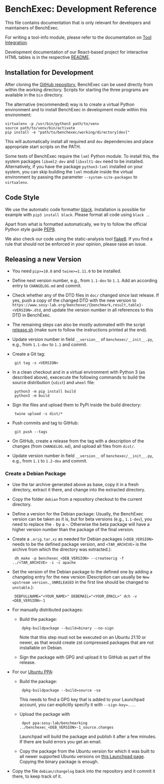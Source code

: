 <!--
This file is part of BenchExec, a framework for reliable benchmarking:
https://github.com/sosy-lab/benchexec

SPDX-FileCopyrightText: 2007-2020 Dirk Beyer <https://www.sosy-lab.org>

SPDX-License-Identifier: Apache-2.0
-->

# BenchExec: Development Reference

This file contains documentation that is only relevant for developers
and maintainers of BenchExec.

For writing a tool-info module, please refer to the documentation on
[Tool Integration](tool-integration.md).

Development documentation of our React-based project for interactive HTML tables
is in the respective [README](../benchexec/tablegenerator/react-table/README.md).


## Installation for Development

After cloning the [GitHub repository](https://github.com/sosy-lab/benchexec),
BenchExec can be used directly from within the working directory.
Scripts for starting the three programs are available in the `bin` directory.

The alternative (recommended) way is to create a virtual Python environment
and to install BenchExec in development mode within this environment:

    virtualenv -p /usr/bin/python3 path/to/venv
    source path/to/venv/bin/activate
    pip install -e "path/to/benchexec/working/directory[dev]"

This will automatically install all required and `dev` dependencies
and place appropriate start scripts on the PATH.

Some tests of BenchExec require the `lxml` Python module.
To install this, the system packages `libxml2-dev` and `libxslt1-dev` need to be installed.
Alternatively, if you have the package `python3-lxml` installed on your system,
you can skip building the `lxml` module inside the virtual environment
by passing the parameter `--system-site-packages` to `virtualenv`.


## Code Style

We use the automatic code formatter [black](https://github.com/python/black).
Installation is possible for example with `pip3 install black`.
Please format all code using `black .`.

Apart from what is formatted automatically,
we try to follow the official Python style guide [PEP8](https://www.python.org/dev/peps/pep-0008/).

We also check our code using the static-analysis tool [flake8](http://flake8.pycqa.org).
If you find a rule that should not be enforced in your opinion,
please raise an issue.


## Releasing a new Version

 * You need `pip>=10.0` and `twine>=1.11.0` to be installed.

 * Define next version number, e.g., from `1.1-dev` to `1.1`.
   Add an according entry to `CHANGELOG.md` and commit.

 * Check whether any of the DTD files in `doc/` changed since last release.
   If yes, push a copy of the changed DTD with the new version to
   `https://www.sosy-lab.org/benchexec/{benchmark,result,table}-<VERSION>.dtd`,
   and update the version number in all references to this DTD in BenchExec.

 * The remaining steps can also be mostly automated with the script
   [release.sh](https://github.com/sosy-lab/benchexec/blob/main/release.sh)
   (make sure to follow the instructions printed at the end).

 * Update version number in field `__version__` of `benchexec/__init__.py`,
   e.g., from `1.1-dev` to `1.1` and commit.

 * Create a Git tag:

        git tag -s <VERSION>

 * In a clean checkout and in a virtual environment with Python 3 (as described above),
   exececute the following commands to build the source distribution (`sdist`) and
   `wheel` file:

        python3 -m pip install build
        python3 -m build

 * Sign the files and upload them to PyPi inside the build directory:

        twine upload -s dist/*

 * Push commits and tag to GitHub:

        git push --tags

 * On GitHub, create a release from the tag with a description of the changes
   (from `CHANGELOG.md`), and upload all files from `dist/`.

 * Update version number in field `__version__` of `benchexec/__init__.py`,
   e.g., from `1.1` to `1.2-dev` and commit.


### Create a Debian Package

 * Use the tar archive generated above as base, copy it in a fresh directory,
   extract it there, and change into the extracted directory.

 * Copy the folder `debian` from a repository checkout to the current directory.

 * Define a version for the Debian package: Usually, the BenchExec version
   can be taken as it is, but for beta versions (e.g., `1.1-dev`),
   you need to replace the `-` by a `~`. Otherwise the beta package
   will have a higher version number than the package of the final version.

 * Create a `.orig.tar.xz` as needed for Debian packages
   (`<DEB_VERSION>` needs to be the defined package version,
   and `<TAR_ARCHIVE>` is the archive from which the directory was extracted.):

        dh_make -p benchexec_<DEB_VERSION> --createorig -f ../<TAR_ARCHIVE> -i -c apache

 * Set the version of the Debian package to the defined one by adding
   a changelog entry for the new version
   (Description can usually be `New upstream version.`,
   `UNRELEASED` in the first line should be changed to `unstable`.):

        DEBFULLNAME="<YOUR_NAME>" DEBEMAIL="<YOUR_EMAIL>" dch -v <DEB_VERSION>-1

 * For manually distributed packages:
   * Build the package:

          dpkg-buildpackage --build=binary --no-sign

     Note that this step must not be executed on an Ubuntu 21.10 or newer,
     as that would create zst compressed packages that are not installable on Debian.

   * Sign the package with GPG and upload it to GitHub as part of the release.

 * For our [Ubuntu PPA](https://launchpad.net/~sosy-lab/+archive/ubuntu/benchmarking):
   * Build the package:

          dpkg-buildpackage --build=source -sa

     This needs to find a GPG key that is added to your Launchpad account, you can explicitly specify it with `--sign-key=...`.

   * Upload the package with

          dput ppa:sosy-lab/benchmarking ../benchexec_<DEB_VERSION>-1_source.changes

     Launchpad will build the package and publish it after a few minutes. If there are build errors you get an email.

   * Copy the package from the Ubuntu version for which it was built
     to all newer supported Ubuntu versions
     on [this Launchpad page](https://launchpad.net/%7Esosy-lab/+archive/ubuntu/benchmarking/+copy-packages).
     Copying the binary package is enough.

 * Copy the file `debian/changelog` back into the repository and it commit it there,
   to keep track of it.
